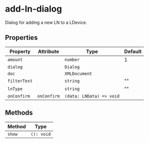 # add-ln-dialog

Dialog for adding a new LN to a LDevice.

## Properties

| Property     | Attribute   | Type                     | Default |
|--------------|-------------|--------------------------|---------|
| `amount`     |             | `number`                 | 1       |
| `dialog`     |             | `Dialog`                 |         |
| `doc`        |             | `XMLDocument`            |         |
| `filterText` |             | `string`                 | ""      |
| `lnType`     |             | `string`                 | ""      |
| `onConfirm`  | `onConfirm` | `(data: LNData) => void` |         |

## Methods

| Method | Type       |
|--------|------------|
| `show` | `(): void` |
